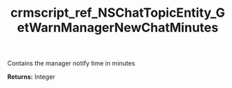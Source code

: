 ﻿---
title: crmscript_ref_NSChatTopicEntity_GetWarnManagerNewChatMinutes
description: Integer NSChatTopicEntity.GetWarnManagerNewChatMinutes()
intellisense: NSChatTopicEntity.GetWarnManagerNewChatMinutes
keywords: NSChatTopicEntity, GetWarnManagerNewChatMinutes
so.topic: reference
---

Contains the manager notify time in minutes

**Returns:** Integer


